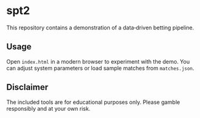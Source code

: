 # spt2

This repository contains a demonstration of a data‑driven betting pipeline.

## Usage

Open `index.html` in a modern browser to experiment with the demo. You can
adjust system parameters or load sample matches from `matches.json`.

## Disclaimer

The included tools are for educational purposes only. Please gamble
responsibly and at your own risk.
